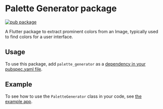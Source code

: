 # Palette Generator package

[![pub package](https://img.shields.io/pub/v/palette_generator.svg)](https://pub.dartlang.org/packages/palette_generator)

A Flutter package to extract prominent colors from an Image, typically used to
find colors for a user interface.

## Usage

To use this package, add `palette_generator` as a
[dependency in your pubspec.yaml file](https://flutter.io/platform-plugins/).

## Example

To see how to use the `PaletteGenerator` class in your code, see [the example app](https://pub.dev/packages/palette_generator/example).
